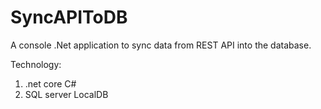 # SyncAPIToDB

A console .Net application to sync data from REST API into the database. 

Technology:
1. .net core C#
2. SQL server LocalDB 

